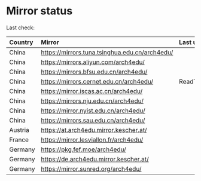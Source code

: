 <script src="./time.js"></script>
# Mirror status
Last check: <script type="text/javascript">localize(1747178597.334072);</script>

|Country|Mirror|Last update|
|:------|:-----|:----------|
|China|https://mirrors.tuna.tsinghua.edu.cn/arch4edu/|<script type="text/javascript">localize(1747161974);</script>|
|China|https://mirrors.aliyun.com/arch4edu/|<script type="text/javascript">localize(1747118815);</script>|
|China|https://mirrors.bfsu.edu.cn/arch4edu/|<script type="text/javascript">localize(1747118815);</script>|
|China|https://mirrors.cernet.edu.cn/arch4edu/|ReadTimeout|
|China|https://mirror.iscas.ac.cn/arch4edu/|<script type="text/javascript">localize(1747161974);</script>|
|China|https://mirrors.nju.edu.cn/arch4edu/|<script type="text/javascript">localize(1747118815);</script>|
|China|https://mirror.nyist.edu.cn/arch4edu/|<script type="text/javascript">localize(1747118815);</script>|
|China|https://mirrors.sau.edu.cn/arch4edu/|<script type="text/javascript">localize(1731653531);</script>|
|Austria|https://at.arch4edu.mirror.kescher.at/|<script type="text/javascript">localize(1747118815);</script>|
|France|https://mirror.lesviallon.fr/arch4edu/|<script type="text/javascript">localize(1747118815);</script>|
|Germany|https://pkg.fef.moe/arch4edu/|<script type="text/javascript">localize(1747118815);</script>|
|Germany|https://de.arch4edu.mirror.kescher.at/|<script type="text/javascript">localize(1747118815);</script>|
|Germany|https://mirror.sunred.org/arch4edu/|<script type="text/javascript">localize(1747118815);</script>|

<script src="./tablefilter/tablefilter.js"></script>
<script src="./table.js"></script>